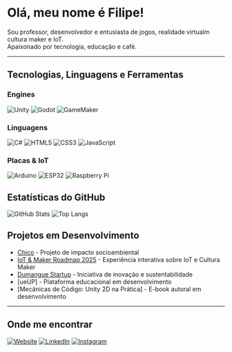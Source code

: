 # Olá, meu nome é Filipe!

Sou professor, desenvolvedor e entusiasta de jogos, realidade virtualm cultura maker e IoT.  
Apaixonado por tecnologia, educação e café.

---

## Tecnologias, Linguagens e Ferramentas

### Engines
![Unity](https://img.shields.io/badge/Unity-100000?style=for-the-badge&logo=unity&logoColor=white)
![Godot](https://img.shields.io/badge/Godot-478CBF?style=for-the-badge&logo=godot-engine&logoColor=white)
![GameMaker](https://img.shields.io/badge/GameMaker-000000?style=for-the-badge&logo=gamemaker&logoColor=white)

### Linguagens
![C#](https://img.shields.io/badge/C%23-239120?style=for-the-badge&logo=c-sharp&logoColor=white)
![HTML5](https://img.shields.io/badge/HTML5-E34F26?style=for-the-badge&logo=html5&logoColor=white)
![CSS3](https://img.shields.io/badge/CSS3-1572B6?style=for-the-badge&logo=css3&logoColor=white)
![JavaScript](https://img.shields.io/badge/JavaScript-F7DF1E?style=for-the-badge&logo=javascript&logoColor=black)

### Placas & IoT
![Arduino](https://img.shields.io/badge/Arduino-00979D?style=for-the-badge&logo=arduino&logoColor=white)
![ESP32](https://img.shields.io/badge/ESP32-000000?style=for-the-badge&logo=espressif&logoColor=red)
![Raspberry Pi](https://img.shields.io/badge/Raspberry%20Pi-A22846?style=for-the-badge&logo=raspberry-pi&logoColor=white)

## Estatísticas do GitHub

![GitHub Stats](https://github-readme-stats.vercel.app/api?username=fisocame&show_icons=true&theme=radical)
![Top Langs](https://github-readme-stats.vercel.app/api/top-langs/?username=fisocame&layout=compact&theme=radical)

## Projetos em Desenvolvimento

- [Chico](https://chico-site.vercel.app/) - Projeto de impacto socioambiental
- [IoT & Maker Roadmap 2025](https://iot-maker.vercel.app/) - Experiência interativa sobre IoT e Cultura Maker
- [Dumangue Startup](https://www.instagram.com/dumanguestartup/) - Iniciativa de inovação e sustentabilidade
- [ueUP] - Plataforma educacional em desenvolvimento
- [Mecânicas de Código: Unity 2D na Prática] - E-book autoral em desenvolvimento

---

## Onde me encontrar

[![Website](https://img.shields.io/badge/Website-000000?style=for-the-badge&logo=About.me&logoColor=white)](https://www.lipecarvalho.com/)
[![LinkedIn](https://img.shields.io/badge/LinkedIn-0077B5?style=for-the-badge&logo=linkedin&logoColor=white)](https://linkedin.com/in/filipescmelo)
[![Instagram](https://img.shields.io/badge/Instagram-E4405F?style=for-the-badge&logo=instagram&logoColor=white)](https://instagram.com/fisocame)

